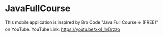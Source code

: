 # JavaFullCourse
This mobile application is inspired by Bro Code "Java Full Course ☕ (FREE)" on YouTube.
YouTube Link: https://youtu.be/xk4_1vDrzzo
